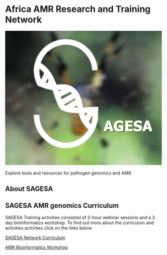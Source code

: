 # Africa AMR Research and Training Network
![SAGESA logo](logos/SAGESA.png)

Explore tools and resources for pathogen genomics and AMR

## About SAGESA


## SAGESA AMR genomics Curriculum
SAGESA Training activities consisted of 2-hour webinar sessions and a 3 day bioinformatics workshop. To find out more about the curriculum and activities activities click on the links below  

[SAGESA Network Curriculum](https://github.com/WCSCourses/SAGESA/blob/main/SAGESA%20Network%20Curriculum%20and%20Activities.pdf)   

[AMR Bioinformatics Workshop](https://github.com/WCSCourses/AMR-Bio-Africa-2022)
